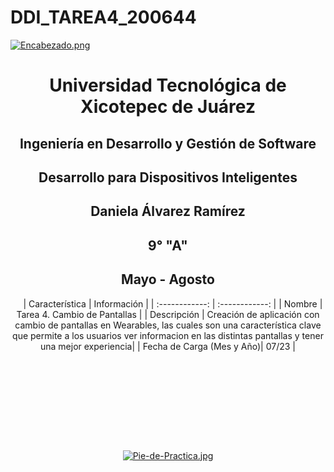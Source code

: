 # DDI_TAREA4_200644

[![Encabezado.png](https://i.postimg.cc/PJKtvHNC/Encabezado.png)](https://postimg.cc/K3kXCdPb)

<div align="center">
  
# Universidad Tecnológica de Xicotepec de Juárez

## Ingeniería en Desarrollo y Gestión de Software

## Desarrollo para Dispositivos Inteligentes

## Daniela Álvarez Ramírez
 
## 9° "A"

## Mayo - Agosto


&nbsp;
&nbsp;
|  Característica |  Información |
| :------------: | :------------: |
| Nombre  |  Tarea 4. Cambio de Pantallas |
| Descripción  | Creación de aplicación con cambio de pantallas en Wearables, las cuales son una característica clave que permite a los usuarios ver informacion en las distintas pantallas y tener una mejor experiencia|
|  Fecha de Carga (Mes y Año)| 07/23  |

&nbsp;
&nbsp;

&nbsp;
&nbsp;

<br>
<br>
<br>
<br>

[![Pie-de-Practica.jpg](https://i.postimg.cc/MKKZ2nrV/Pie-de-Practica.jpg)](https://postimg.cc/WtCc01V1)
